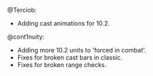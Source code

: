 @Terciob:
- Adding cast animations for 10.2.

@cont1nuity:
- Adding more 10.2 units to 'forced in combat'.
- Fixes for broken cast bars in classic.
- Fixes for broken range checks.

